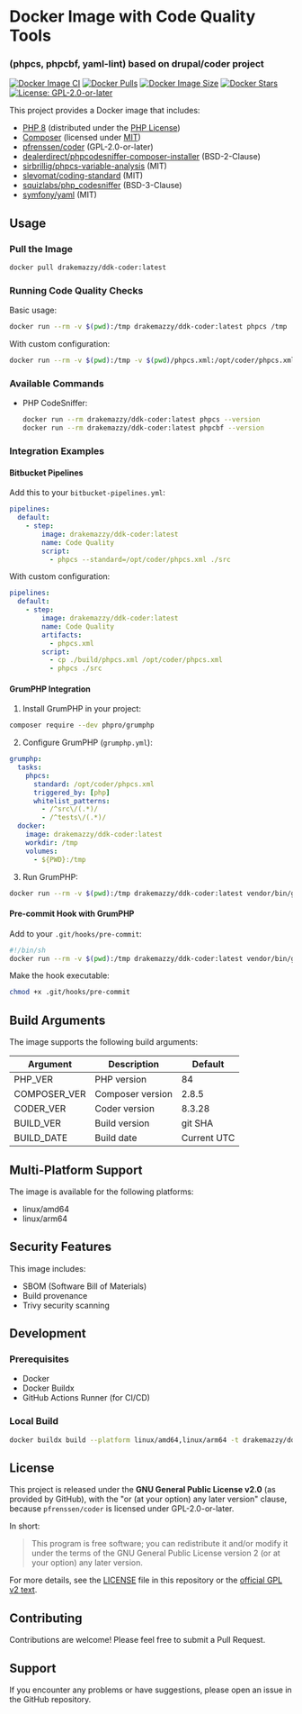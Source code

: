 # Docker Image with Code Quality Tools

### (phpcs, phpcbf, yaml-lint) based on drupal/coder project

[![Docker Image CI](https://github.com/yb-infinity/ddk-coder/actions/workflows/docker.yml/badge.svg)](https://github.com/yb-infinity/ddk-coder/actions/workflows/docker.yml)
[![Docker Pulls](https://img.shields.io/docker/pulls/drakemazzy/ddk-coder.svg)](https://hub.docker.com/r/drakemazzy/ddk-coder)
[![Docker Image Size](https://img.shields.io/docker/image-size/drakemazzy/ddk-coder/latest)](https://hub.docker.com/r/drakemazzy/ddk-coder)
[![Docker Stars](https://img.shields.io/docker/stars/drakemazzy/ddk-coder.svg)](https://hub.docker.com/r/drakemazzy/ddk-coder)
[![License: GPL-2.0-or-later](https://img.shields.io/badge/License-GPL%20v2+-blue.svg)](https://www.gnu.org/licenses/old-licenses/gpl-2.0-standalone.html)

This project provides a Docker image that includes:
- [PHP 8](https://www.php.net/) (distributed under the [PHP License](https://www.php.net/license/))
- [Composer](https://getcomposer.org/) (licensed under [MIT](https://github.com/composer/composer/blob/main/LICENSE))
- [pfrenssen/coder](https://github.com/pfrenssen/coder) (GPL-2.0-or-later)
- [dealerdirect/phpcodesniffer-composer-installer](https://github.com/Dealerdirect/phpcodesniffer-composer-installer) (BSD-2-Clause)
- [sirbrillig/phpcs-variable-analysis](https://github.com/sirbrillig/phpcs-variable-analysis) (MIT)
- [slevomat/coding-standard](https://github.com/slevomat/coding-standard) (MIT)
- [squizlabs/php_codesniffer](https://github.com/squizlabs/PHP_CodeSniffer) (BSD-3-Clause)
- [symfony/yaml](https://github.com/symfony/yaml) (MIT)

## Usage

### Pull the Image

```bash
docker pull drakemazzy/ddk-coder:latest
```

### Running Code Quality Checks

Basic usage:
```bash
docker run --rm -v $(pwd):/tmp drakemazzy/ddk-coder:latest phpcs /tmp
```

With custom configuration:
```bash
docker run --rm -v $(pwd):/tmp -v $(pwd)/phpcs.xml:/opt/coder/phpcs.xml drakemazzy/ddk-coder:latest phpcs /tmp
```

### Available Commands

- PHP CodeSniffer:
  ```bash
  docker run --rm drakemazzy/ddk-coder:latest phpcs --version
  docker run --rm drakemazzy/ddk-coder:latest phpcbf --version
  ```

### Integration Examples

#### Bitbucket Pipelines

Add this to your `bitbucket-pipelines.yml`:

```yaml
pipelines:
  default:
    - step:
        image: drakemazzy/ddk-coder:latest
        name: Code Quality
        script:
          - phpcs --standard=/opt/coder/phpcs.xml ./src
```

With custom configuration:

```yaml
pipelines:
  default:
    - step:
        image: drakemazzy/ddk-coder:latest
        name: Code Quality
        artifacts:
          - phpcs.xml
        script:
          - cp ./build/phpcs.xml /opt/coder/phpcs.xml
          - phpcs ./src
```

#### GrumPHP Integration

1. Install GrumPHP in your project:
```bash
composer require --dev phpro/grumphp
```

2. Configure GrumPHP (`grumphp.yml`):
```yaml
grumphp:
  tasks:
    phpcs:
      standard: /opt/coder/phpcs.xml
      triggered_by: [php]
      whitelist_patterns:
        - /^src\/(.*)/
        - /^tests\/(.*)/
  docker:
    image: drakemazzy/ddk-coder:latest
    workdir: /tmp
    volumes:
      - ${PWD}:/tmp
```

3. Run GrumPHP:
```bash
docker run --rm -v $(pwd):/tmp drakemazzy/ddk-coder:latest vendor/bin/grumphp run
```

#### Pre-commit Hook with GrumPHP

Add to your `.git/hooks/pre-commit`:

```bash
#!/bin/sh
docker run --rm -v $(pwd):/tmp drakemazzy/ddk-coder:latest vendor/bin/grumphp git:pre-commit
```

Make the hook executable:
```bash
chmod +x .git/hooks/pre-commit
```

## Build Arguments

The image supports the following build arguments:

| Argument     | Description      | Default     |
| ------------ | ---------------- | ----------- |
| PHP_VER      | PHP version      | 84          |
| COMPOSER_VER | Composer version | 2.8.5       |
| CODER_VER    | Coder version    | 8.3.28      |
| BUILD_VER    | Build version    | git SHA     |
| BUILD_DATE   | Build date       | Current UTC |

## Multi-Platform Support

The image is available for the following platforms:
- linux/amd64
- linux/arm64

## Security Features

This image includes:
- SBOM (Software Bill of Materials)
- Build provenance
- Trivy security scanning

## Development

### Prerequisites

- Docker
- Docker Buildx
- GitHub Actions Runner (for CI/CD)

### Local Build

```bash
docker buildx build --platform linux/amd64,linux/arm64 -t drakemazzy/ddk-coder:latest .
```

## License

This project is released under the **GNU General Public License v2.0** (as provided by GitHub), with the "or (at your option) any later version" clause, because `pfrenssen/coder` is licensed under GPL-2.0-or-later.

In short:

> This program is free software; you can redistribute it and/or modify
> it under the terms of the GNU General Public License version 2
> (or at your option) any later version.

For more details, see the [LICENSE](./LICENSE) file in this repository or the [official GPL v2 text](https://www.gnu.org/licenses/old-licenses/gpl-2.0.html).

## Contributing

Contributions are welcome! Please feel free to submit a Pull Request.

## Support

If you encounter any problems or have suggestions, please open an issue in the GitHub repository.
